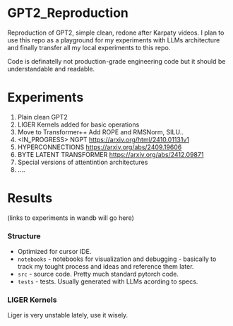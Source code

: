 # GPT2_Reproduction
Reproduction of GPT2, simple clean, redone after Karpaty videos.
I plan to use this repo as a playground for my experiments with LLMs architecture and finally transfer
all my local experiments to this repo.

Code is definatelly not production-grade engineering code but it should be understandable and readable.


# Experiments
1. <DONE> Plain clean GPT2
2. <DONE> LIGER Kernels added for basic operations
3. <DONE> Move to Transformer++ Add ROPE and RMSNorm, SILU..
2. <IN_PROGRESS> NGPT https://arxiv.org/html/2410.01131v1
3. <TODO> HYPERCONNECTIONS https://arxiv.org/abs/2409.19606
4. <TODO> BYTE LATENT TRANSFORMER https://arxiv.org/abs/2412.09871
5. <TODO> Special versions of attentintion architectures
6. <TODO> ....

# Results
<TODO> (links to experiments in wandb will go here)

### Structure
* Optimized for cursor IDE.
* `notebooks` - notebooks for visualization and debugging - basically to track my tought process and ideas and reference them later.
* `src` - source code. Pretty much standard pytorch code.
* `tests` - tests. Usually generated with LLMs acording to specs.

### LIGER Kernels
Liger is very unstable lately, use it wisely.
